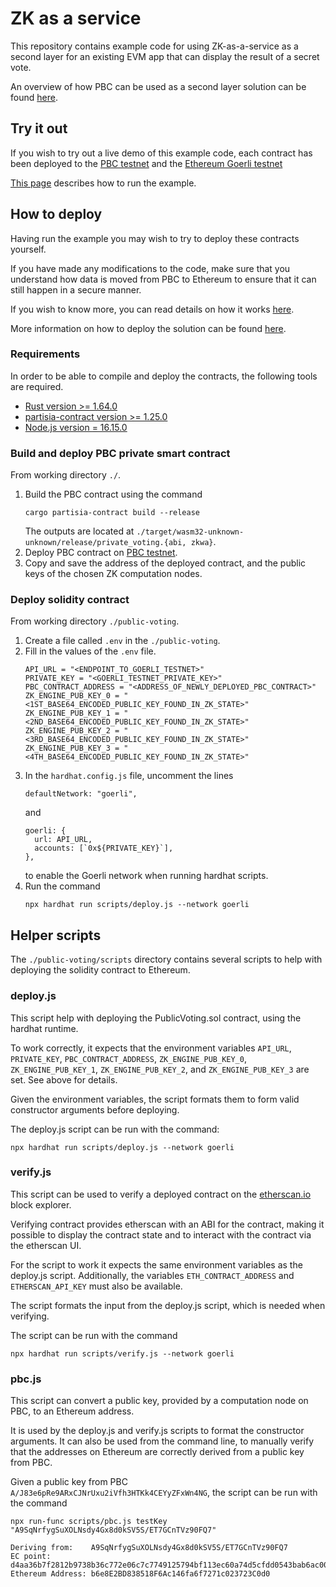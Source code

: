 # ZK as a service

This repository contains example code for using ZK-as-a-service as a second layer for an existing
EVM app that can display the result of a secret vote.

An overview of how PBC can be used as a second layer solution can be found [here](https://partisiablockchain.gitlab.io/documentation/PBC-as-a-second-layer/pbc-as-second-layer.html).

## Try it out

If you wish to try out a live demo of this example code, each contract has been deployed to the 
[PBC testnet](https://partisiablockchain.gitlab.io/documentation/testnet.html) and the [Ethereum 
Goerli testnet](https://goerli.etherscan.io/)

[This page](https://partisiablockchain.gitlab.io/documentation/PBC-as-a-second-layer/pbc-as-a-second-layer-live-example-ethereum.html)
describes how to run the example.

## How to deploy

Having run the example you may wish to try to deploy these contracts yourself. 

If you have made any modifications to the code, make sure that you understand how data is moved from
PBC to Ethereum to ensure that it can still happen in a secure manner.

If you wish to know more, you can read details on how it works [here](https://partisiablockchain.gitlab.io/documentation/PBC-as-a-second-layer/pbc-as-a-second-layer-how-to-create-your-own-solution.html).

More information on how to deploy the solution can be found [here](https://partisiablockchain.gitlab.io/documentation/PBC-as-a-second-layer/pbc-as-a-second-layer-how-to-deploy.html).

### Requirements

In order to be able to compile and deploy the contracts, the following tools are required.

* [Rust version >= 1.64.0](https://rustup.rs)
* [partisia-contract version >= 1.25.0](https://crates.io/crates/cargo-partisia-contract)
* [Node.js version = 16.15.0](https://nodejs.org/en)

### Build and deploy PBC private smart contract

From working directory `./`.

1. Build the PBC contract using the command 
    ```shell
    cargo partisia-contract build --release
    ```
    The outputs are located at `./target/wasm32-unknown-unknown/release/private_voting.{abi, zkwa}`.
2. Deploy PBC contract on [PBC testnet](https://testnet.partisiablockchain.com/wallet/upload_wasm). 
3. Copy and save the address of the deployed contract, and the public keys of the chosen ZK 
   computation nodes.

### Deploy solidity contract

From working directory `./public-voting`.

1. Create a file called `.env` in the `./public-voting`.
2. Fill in the values of the `.env` file.
   ```text
   API_URL = "<ENDPOINT_TO_GOERLI_TESTNET>"
   PRIVATE_KEY = "<GOERLI_TESTNET_PRIVATE_KEY>"
   PBC_CONTRACT_ADDRESS = "<ADDRESS_OF_NEWLY_DEPLOYED_PBC_CONTRACT>"
   ZK_ENGINE_PUB_KEY_0 = "<1ST_BASE64_ENCODED_PUBLIC_KEY_FOUND_IN_ZK_STATE>"
   ZK_ENGINE_PUB_KEY_1 = "<2ND_BASE64_ENCODED_PUBLIC_KEY_FOUND_IN_ZK_STATE>"
   ZK_ENGINE_PUB_KEY_2 = "<3RD_BASE64_ENCODED_PUBLIC_KEY_FOUND_IN_ZK_STATE>"
   ZK_ENGINE_PUB_KEY_3 = "<4TH_BASE64_ENCODED_PUBLIC_KEY_FOUND_IN_ZK_STATE>"
   ```
3. In the `hardhat.config.js` file, uncomment the lines
   ```text
   defaultNetwork: "goerli",
   ```
   and 
   ```text
   goerli: {
     url: API_URL,
     accounts: [`0x${PRIVATE_KEY}`],
   },
   ```
   to enable the Goerli network when running hardhat scripts.
4. Run the command
   ```shell
   npx hardhat run scripts/deploy.js --network goerli
   ```
   
## Helper scripts

The `./public-voting/scripts` directory contains several scripts to help with deploying the solidity
contract to Ethereum.

### deploy.js

This script help with deploying the PublicVoting.sol contract, using the hardhat runtime.

To work correctly, it expects that the environment variables `API_URL`, `PRIVATE_KEY`, 
`PBC_CONTRACT_ADDRESS`, `ZK_ENGINE_PUB_KEY_0`, `ZK_ENGINE_PUB_KEY_1`, `ZK_ENGINE_PUB_KEY_2`, and 
`ZK_ENGINE_PUB_KEY_3` are set. See above for details.

Given the environment variables, the script formats them to form valid constructor arguments before
deploying.

The deploy.js script can be run with the command:

```shell
npx hardhat run scripts/deploy.js --network goerli
```

### verify.js

This script can be used to verify a deployed contract on the 
[etherscan.io](https://etherscan.io/) block explorer.

Verifying contract provides etherscan with an ABI for the contract, making it possible to display
the contract state and to interact with the contract via the etherscan UI.

For the script to work it expects the same environment variables as the deploy.js script.
Additionally, the variables `ETH_CONTRACT_ADDRESS` and `ETHERSCAN_API_KEY` must also be available.

The script formats the input from the deploy.js script, which is needed when verifying.

The script can be run with the command

```shell
npx hardhat run scripts/verify.js --network goerli
```

### pbc.js

This script can convert a public key, provided by a computation node on PBC, to an Ethereum address.

It is used by the deploy.js and verify.js scripts to format the constructor arguments.
It can also be used from the command line, to manually verify that the addresses on Ethereum 
are correctly derived from a public key from PBC.

Given a public key from PBC `A/J83e6pRe9ARxCJNrUxu2iVfh3HTKk4CEYyZFxWn4NG`, the script can be run
with the command

```shell
npx run-func scripts/pbc.js testKey "A9SqNrfygSuXOLNsdy4Gx8d0kSV5S/ET7GCnTVz90FQ7"
```

```text
Deriving from:    A9SqNrfygSuXOLNsdy4Gx8d0kSV5S/ET7GCnTVz90FQ7
EC point:         d4aa36b7f2812b9738b36c772e06c7c7749125794bf113ec60a74d5cfdd0543bab6ac00abfa468e83e14ea45541e7d3c479c9af4b8d7a83ce8300a88fc20043d
Ethereum Address: b6e8E2BD838518F6Ac146fa6f7271c023723C0d0

```


